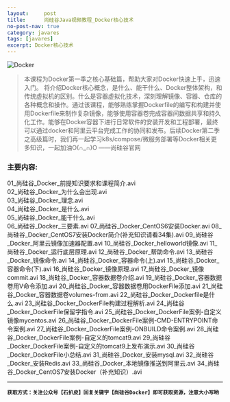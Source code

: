 ```yaml
---
layout:     post
title:      尚硅谷Java视频教程_Docker核心技术
no-post-nav: true
category: javares
tags: [javares]
excerpt: Docker核心技术
---
```


![Docker](https://upload-images.jianshu.io/upload_images/12555954-01c2e532646e0082.png?imageMogr2/auto-orient/strip%7CimageView2/2/w/1240)

> 本课程为Docker第一季之核心基础篇，帮助大家对Docker快速上手，迅速入门。
将介绍Docker核心概念，是什么、能干什么、Docker整体架构，和传统虚拟机的区别。什么是容器虚拟化技术，深刻理解镜像、容器、仓库的各种概念和操作。通过该课程，能够熟练掌握Dockerfile的编写和构建并使用Dockerfile来制作复杂镜像，能够使用容器卷完成容器间数据共享和持久化工作。能够在Docker容器下进行日常软件的安装开发和工程部署，最终可以通过docker和阿里云平台完成工作的协同和发布。后续Docker第二季之高级篇时，我们再一起学习k8s/compose/微服务部署等Docker相关更多知识，一起加油O(∩_∩)O  ——尚硅谷官网

### 主要内容:
01_尚硅谷_Docker_前提知识要求和课程简介.avi <br/>
02_尚硅谷_Docker_为什么会出现.avi <br/>
03_尚硅谷_Docker_理念.avi <br/>
04_尚硅谷_Docker_是什么.avi <br/>
05_尚硅谷_Docker_能干什么.avi <br/>
06_尚硅谷_Docker_三要素.avi 
07_尚硅谷_Docker_CentOS6安装Docker.avi 
08_尚硅谷_Docker_CentOS7安装Docker简介(补充知识请看34集).avi 
09_尚硅谷_Docker_阿里云镜像加速器配置.avi 
10_尚硅谷_Docker_helloworld镜像.avi 
11_尚硅谷_Docker_运行底层原理.avi 
12_尚硅谷_Docker_帮助命令.avi 
13_尚硅谷_Docker_镜像命令.avi 
14_尚硅谷_Docker_容器命令(上).avi 
15_尚硅谷_Docker_容器命令(下).avi 
16_尚硅谷_Docker_镜像原理.avi 
17_尚硅谷_Docker_镜像commit.avi 
18_尚硅谷_Docker_容器数据卷介绍.avi 
19_尚硅谷_Docker_容器数据卷用V命令添加.avi 
20_尚硅谷_Docker_容器数据卷用DockerFile添加.avi 
21_尚硅谷_Docker_容器数据卷volumes-from.avi 
22_尚硅谷_Docker_Dockerfile是什么.avi 
23_尚硅谷_Docker_DockerFile构建过程解析.avi 
24_尚硅谷_Docker_DockerFile保留字指令.avi 
25_尚硅谷_Docker_DockerFile案例-自定义镜像mycentos.avi 
26_尚硅谷_Docker_DockerFile案例-CMD-ENTRYPOINT命令案例.avi 
27_尚硅谷_Docker_DockerFile案例-ONBUILD命令案例.avi 
28_尚硅谷_Docker_DockerFile案例-自定义的tomcat9.avi 
29_尚硅谷_Docker_DockerFile案例-自定义的tomcat9上发布演示.avi 
30_尚硅谷_Docker_DockerFile小总结.avi 
31_尚硅谷_Docker_安装mysql.avi 
32_尚硅谷_Docker_安装Redis.avi 
33_尚硅谷_Docker_本地镜像推送到阿里云.avi 
34_尚硅谷_Docker_CentOS7安装Docker（补充知识）.avi

---
**`获取方式：关注公众号【石扒皮】回复关键字【尚硅谷Docker】即可获取资源，注意大小写哟`**
